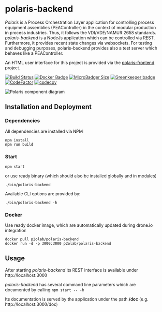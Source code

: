# polaris-backend

*Polaris* is a Process Orchestration Layer application for controlling process equipment assemblies (PEAController) in the context of modular production in process industries. Thus, it follows the VDI/VDE/NAMUR 2658 standards.
*polaris-backend* is a NodeJs application which can be controlled via REST. Furthermore, it provides recent state changes via websockets. For testing and debugging purposes, polaris-backend provides also a test server which behaves like a PEAController.

An HTML user interface for this project is provided via the [polaris-frontend](https://github.com/p2o-lab/polaris-frontend) project.

[![Build Status](https://cloud.drone.io/api/badges/p2o-lab/polaris-backend/status.svg?ref=refs/heads/develop)](https://cloud.drone.io/p2o-lab/polaris-backend "Build status")
[![Docker Badge](https://img.shields.io/docker/pulls/p2olab/polaris-backend)](https://hub.docker.com/r/p2olab/polaris-backend "Docker image on docker.hub")
[![MicroBadger Size](https://images.microbadger.com/badges/version/p2olab/polaris-backend.svg)](https://microbadger.com/images/p2olab/polaris-backend "Get your own image badge on microbadger.com")
[![Greenkeeper badge](https://badges.greenkeeper.io/p2o-lab/polaris-backend.svg)](https://greenkeeper.io/)
[![CodeFactor](https://www.codefactor.io/repository/github/p2o-lab/polaris-backend/badge)](https://www.codefactor.io/repository/github/p2o-lab/polaris-backend)
[![codecov](https://codecov.io/gh/p2o-lab/polaris-backend/branch/develop/graph/badge.svg)](https://codecov.io/gh/p2o-lab/polaris-backend)


![Polaris component diagram](http://www.plantuml.com/plantuml/proxy?src=https://raw.githubusercontent.com/p2o-lab/polaris-backend/develop/doc/componentdiagram.puml)

## Installation and Deployment
### Dependencies
All dependencies are installed via NPM
```
npm install
npm run build
```

### Start
```bash
npm start
```
or use ready binary (which should also be installed globally and in modules)
```
./bin/polaris-backend
```

Available CLI options are provided by:
```
./bin/polaris-backend -h
```


### Docker

Use ready docker image, which are automatically updated during drone.io integration
```
docker pull p2olab/polaris-backend
docker run -d -p 3000:3000 p2olab/polaris-backend
```

## Usage


After starting *polaris-backend* its REST interface is available under
http://localhost:3000

*polaris-backend* has several command line parameters which are documented by calling `npm start -- -h`



Its documentation is served by the application under the path **/doc** (e.g. http://localhost:3000/doc)
